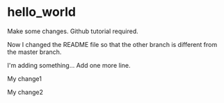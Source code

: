 # hello_world
Make some changes.
Github tutorial required.

Now I changed the README file so that the other branch is different from the master branch.

I'm adding something...
Add one more line.

My change1

My change2